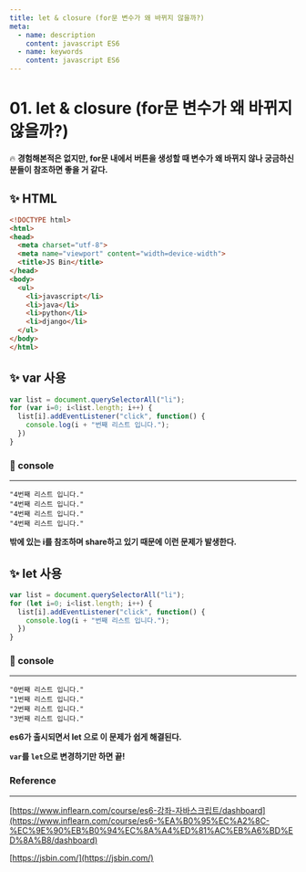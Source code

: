 ```yaml
---
title: let & closure (for문 변수가 왜 바뀌지 않을까?)
meta:
  - name: description
    content: javascript ES6 
  - name: keywords
    content: javascript ES6 
---
```


# 01. let & closure (for문 변수가 왜 바뀌지 않을까?)

🔥 **경험해본적은 없지만, for문 내에서 버튼을 생성할 때 변수가 왜 바뀌지 않나 궁금하신 분들이 참조하면 좋을 거 같다.**

## ✨ HTML

```html
<!DOCTYPE html>
<html>
<head>
  <meta charset="utf-8">
  <meta name="viewport" content="width=device-width">
  <title>JS Bin</title>
</head>
<body>
  <ul>
    <li>javascript</li>
    <li>java</li>
    <li>python</li>
    <li>django</li>
  </ul>
</body>
</html>
```

## ✨ var 사용

```jsx
var list = document.querySelectorAll("li");
for (var i=0; i<list.length; i++) {
  list[i].addEventListener("click", function() {
    console.log(i + "번째 리스트 입니다.");
  })
}
```

### 🔎 console

---

```basic
"4번째 리스트 입니다."
"4번째 리스트 입니다."
"4번째 리스트 입니다."
"4번째 리스트 입니다."
```

**밖에 있는 i를 참조하며 share하고 있기 때문에 이런 문제가 발생한다.**

## ✨ let 사용

```jsx
var list = document.querySelectorAll("li");
for (let i=0; i<list.length; i++) {
  list[i].addEventListener("click", function() {
    console.log(i + "번째 리스트 입니다.");
  })
}
```

### 🔎 console

---

```basic
"0번째 리스트 입니다."
"1번째 리스트 입니다."
"2번째 리스트 입니다."
"3번째 리스트 입니다."
```

**es6가 출시되면서 let 으로 이 문제가 쉽게 해결된다.**

**`var`를 `let`으로 변경하기만 하면 끝!**

### Reference

---

[https://www.inflearn.com/course/es6-강좌-자바스크립트/dashboard](https://www.inflearn.com/course/es6-%EA%B0%95%EC%A2%8C-%EC%9E%90%EB%B0%94%EC%8A%A4%ED%81%AC%EB%A6%BD%ED%8A%B8/dashboard)

[https://jsbin.com/](https://jsbin.com/)
